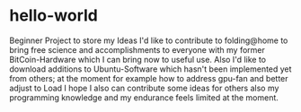 # hello-world
Beginner Project to store my Ideas
I'd like to contribute to folding@home to bring free science and accomplishments to everyone with my former BitCoin-Hardware which I can bring now to useful use.
Also I'd like to download additions to Ubuntu-Software which hasn't been implemented yet from others; at the moment for example how to address gpu-fan and better adjust to Load 
I hope I also can contribute some ideas for others also my programming knowledge and my endurance feels limited at the moment.
